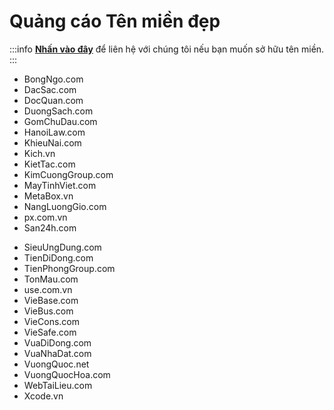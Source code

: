 # Quảng cáo Tên miền đẹp

:::info
[**Nhấn vào đây**](../contact) để liên hệ với chúng tôi nếu bạn muốn sở hữu tên miền.
:::

<div className="container">
  <div className="row row--no-gutters">
    <div className="col col--6">
      <ul>
        <li>BongNgo.com</li>
        <li>DacSac.com</li>
        <li>DocQuan.com</li>
        <li>DuongSach.com</li>
        <li>GomChuDau.com</li>
        <li>HanoiLaw.com</li>
        <li>KhieuNai.com</li>
        <li>Kich.vn</li>
        <li>KietTac.com</li>
        <li>KimCuongGroup.com</li>
        <li>MayTinhViet.com</li>
        <li>MetaBox.vn</li>
        <li>NangLuongGio.com</li>
        <li>px.com.vn</li>
        <li>San24h.com</li>
      </ul>
    </div>
    <div className="col col--6">
      <ul>
        <li>SieuUngDung.com</li>
        <li>TienDiDong.com</li>
        <li>TienPhongGroup.com</li>
        <li>TonMau.com</li>
        <li>use.com.vn</li>
        <li>VieBase.com</li>
        <li>VieBus.com</li>
        <li>VieCons.com</li>
        <li>VieSafe.com</li>
        <li>VuaDiDong.com</li>
        <li>VuaNhaDat.com</li>
        <li>VuongQuoc.net</li>
        <li>VuongQuocHoa.com</li>
        <li>WebTaiLieu.com</li>
        <li>Xcode.vn</li>
      </ul>
    </div>
  </div>
</div>
